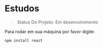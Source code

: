 <h1>Estudos</h1>

> Status Do Projeto: Em desenvolvimento

Para rodar em sua máquina por favor digite:

```
npm install react
```
